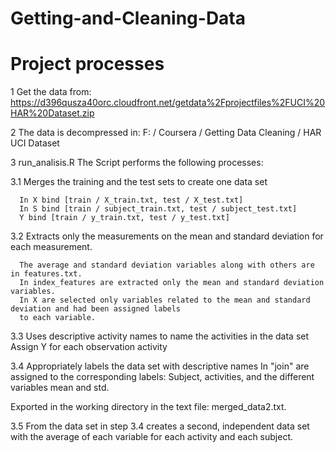 Getting-and-Cleaning-Data
=========================

Project processes 
=================


1 Get the data from: https://d396qusza40orc.cloudfront.net/getdata%2Fprojectfiles%2FUCI%20HAR%20Dataset.zip

2 The data is decompressed in: 
F: / Coursera / Getting Data Cleaning / HAR UCI Dataset 

3 run_analisis.R The Script performs the following processes: 

  3.1 Merges the training and the test sets to create one data set 

      In X bind [train / X_train.txt, test / X_test.txt] 
      In S bind [train / subject_train.txt, test / subject_test.txt] 
      Y bind [train / y_train.txt, test / y_test.txt] 

  3.2 Extracts only the measurements on the mean and standard deviation for each measurement.
  
      The average and standard deviation variables along with others are in features.txt.
      In index_features are extracted only the mean and standard deviation variables. 
      In X are selected only variables related to the mean and standard deviation and had been assigned labels
      to each variable. 

  3.3 Uses descriptive activity names to name the activities in the data set 
  Assign Y for each observation activity 

  3.4 Appropriately labels the data set with descriptive names 
  In "join" are assigned to the corresponding labels: Subject, activities, and the different variables mean and std.
  
  Exported in the working directory in the text file: merged_data2.txt. 

3.5 From the data set in step 3.4 creates a second, independent data set with the average of each variable for each activity and each subject.
 
